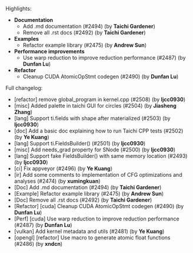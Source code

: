 Highlights:
   - **Documentation**
      - Add .md documentation (#2494) (by **Taichi Gardener**)
      - Remove all .rst docs (#2492) (by **Taichi Gardener**)
   - **Examples**
      - Refactor example library (#2475) (by **Andrew Sun**)
   - **Performance improvements**
      - Use warp reduction to improve reduction performance (#2487) (by **Dunfan Lu**)
   - **Refactor**
      - Cleanup CUDA AtomicOpStmt codegen (#2490) (by **Dunfan Lu**)

Full changelog:
   - [refactor] remove global_program in kernel.cpp (#2508) (by **ljcc0930**)
   - [misc] Added palette in taichi GUI for circles (#2504) (by **Jiasheng Zhang**)
   - [lang] Support ti.fields with shape after materialized (#2503) (by **ljcc0930**)
   - [doc] Add a basic doc explaining how to run Taichi CPP tests (#2502) (by **Ye Kuang**)
   - [lang] Support ti.FieldsBuilder() (#2501) (by **ljcc0930**)
   - [misc] Add needs_grad property for SNode (#2500) (by **ljcc0930**)
   - [lang] Support fake FieldsBuilder() with same memory location (#2493) (by **ljcc0930**)
   - [ci] Fix appveyor (#2496) (by **Ye Kuang**)
   - [ir] Add some comments to implementation of CFG optimizations and analyses (#2474) (by **xumingkuan**)
   - [Doc] Add .md documentation (#2494) (by **Taichi Gardener**)
   - [Example] Refactor example library (#2475) (by **Andrew Sun**)
   - [Doc] Remove all .rst docs (#2492) (by **Taichi Gardener**)
   - [Refactor] [cuda] Cleanup CUDA AtomicOpStmt codegen (#2490) (by **Dunfan Lu**)
   - [Perf] [cuda] Use warp reduction to improve reduction performance (#2487) (by **Dunfan Lu**)
   - [vulkan] Add kernel metadata and utils (#2481) (by **Ye Kuang**)
   - [opengl] [refactor] Use macro to generate atomic float functions (#2486) (by **xndcn**)
